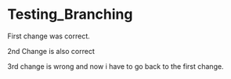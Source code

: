 # Testing_Branching

First change was correct.

2nd Change is also correct

3rd change is wrong and now i have to go back to the first change.